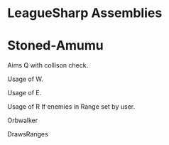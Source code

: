 LeagueSharp Assemblies
===========

Stoned-Amumu
===========

Aims Q with collison check.

Usage of W.

Usage of E. 

Usage of R If enemies in Range set by user.

Orbwalker 

DrawsRanges


